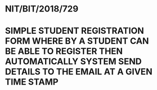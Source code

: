 # NIT/BIT/2018/729
# SIMPLE STUDENT REGISTRATION FORM WHERE BY A STUDENT CAN BE ABLE TO REGISTER THEN AUTOMATICALLY SYSTEM SEND DETAILS TO THE EMAIL AT A GIVEN TIME STAMP
